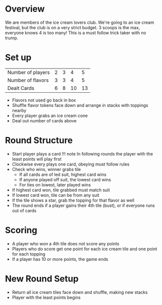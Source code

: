 # Overview
We are members of the ice cream lovers club. We're going to an ice cream festival, but the club is on a very strict budget. 3 scoops is the max, everyone knows 4 is too many! This is a must follow trick taker with no trump.

# Set up

|                   |   |   |   |   |
|-------------------|---|---|---|---|
| Number of players | 2 | 3 | 4 | 5 |
| Number of flavors | 3 | 3 | 4 | 5 |
| Dealt Cards       | 6 | 8 | 10 | 13 |

- Flavors not used go back in box
- Shuffle flavor tokens face down and arrange in stacks with toppings nearby
- Every player grabs an ice cream cone
- Deal out number of cards above

# Round Structure
- Start player plays a card
!!! note
    In following rounds the player with the least points will play first
- Clockwise every plays one card, obeying must follow rules
- Check who wins, winner grabs tile
    - If all cards are of led suit, highest card wins
    - If anyone played off suit, the lowest card wins
    - For ties on lowest, later played wins
- If highest card won, tile grabbed must match suit
- If lowest card won, tile can be from any suit
- If the tile shows a star, grab the topping for that flavor as well
- The round ends if a player gains their 4th tile (bust), or if everyone runs out of cards

# Scoring
- A player who won a 4th tile does not score any points
- Players who do score get one point for each ice cream tile and one point for each topping
- If a player has 10 or more points, the game ends

# New Round Setup
- Return all ice cream tiles face down and shuffle, making new stacks
- Player with the least points begins

